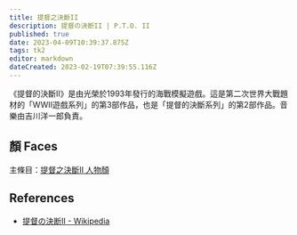 ```yaml
---
title: 提督之決斷II
description: 提督の決断II | P.T.O. II
published: true
date: 2023-04-09T10:39:37.875Z
tags: tk2
editor: markdown
dateCreated: 2023-02-19T07:39:55.116Z
---
```


《提督的決斷II》是由光榮於1993年發行的海戰模擬遊戲。這是第二次世界大戰題材的「WWII遊戲系列」的第3部作品，也是「提督的決斷系列」的第2部作品。音樂由吉川洋一郎負責。

## 顏 Faces

主條目：[提督之決斷II 人物顏](/遊戲/提督之決斷II/人物顏)

## References

- [提督の決断II \- Wikipedia](https://ja.wikipedia.org/wiki/%E6%8F%90%E7%9D%A3%E3%81%AE%E6%B1%BA%E6%96%ADII)
